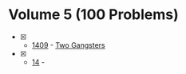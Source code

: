 # Volume 5 (100 Problems)

- [x] - [1409](https://acm.timus.ru/problem.aspx?space=1&num=1264) - [Two Gangsters](https://github.com/ImtiazAhmedAkash/Timus/blob/main/Volume_5/1409.c)
- [x] - [14](https://acm.timus.ru/problem.aspx?space=1&num=14) - [](https://github.com/ImtiazAhmedAkash/Timus/blob/main/Volume_5/14.c)
